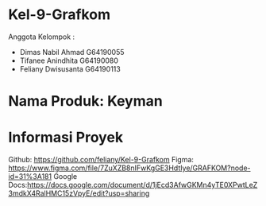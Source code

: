 # Kel-9-Grafkom
Anggota Kelompok :
- Dimas Nabil Ahmad G64190055
- Tifanee Anindhita G64190080
- Feliany Dwisusanta G64190113

# Nama Produk: Keyman


# Informasi Proyek
Github: https://github.com/feliany/Kel-9-Grafkom
Figma: https://www.figma.com/file/7ZuXZB8nIFwKgGE3HdtIye/GRAFKOM?node-id=31%3A181
Google Docs:https://docs.google.com/document/d/1jEcd3AfwGKMn4yTE0XPwtLeZ3mdkX4RalHMC15zVpyE/edit?usp=sharing
